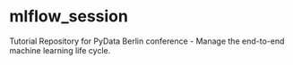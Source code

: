 # mlflow_session
Tutorial Repository for PyData Berlin conference - Manage the end-to-end machine learning life cycle.
